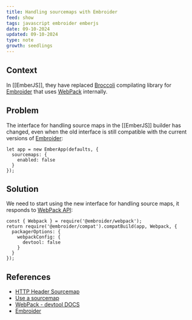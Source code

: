 ```yaml
---
title: Handling sourcemaps with Embroider
feed: show
tags: javascript embroider emberjs
date: 09-10-2024
updated: 09-10-2024
type: note
growth: seedlings
---
```


## Context

In [[EmberJS]], they have replaced [Broccoli](https://github.com/broccolijs/broccoli) compilating library for [Embroider](https://github.com/embroider-build/embroider) that uses [WebPack](https://webpack.js.org/) internally.

## Problem

The interface for handling source maps in the [[EmberJS]] builder has changed, even when the old interface is still compatible with the current versions of [Embroider](https://github.com/embroider-build/embroider):

```
let app = new EmberApp(defaults, {
  sourcemaps: {
    enabled: false
  }
});
```

## Solution

We need to start using the new interface for handling source maps, it responds to [WebPack API](https://webpack.js.org/configuration/devtool/):

```
const { Webpack } = require('@embroider/webpack');
return require('@embroider/compat').compatBuild(app, Webpack, {
  packagerOptions: {
    webpackConfig: {
      devtool: false 
    }
  }
});
```

## References

- [HTTP Header Sourcemap](https://developer.mozilla.org/en-US/docs/Web/HTTP/Headers/SourceMap)
- [Use a sourcemap](https://firefox-source-docs.mozilla.org/devtools-user/debugger/how_to/use_a_source_map/index.html)
- [WebPack - devtool DOCS](https://webpack.js.org/configuration/devtool/)
- [Embroider](https://github.com/embroider-build/embroider)
